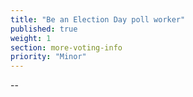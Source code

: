 ```yaml
---
title: "Be an Election Day poll worker"
published: true
weight: 1
section: more-voting-info
priority: "Minor"
---
```

--